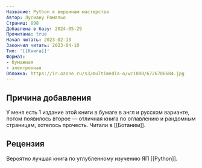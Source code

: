 ```yaml
---
Название: Python к вершинам мастерства
Автор: Лусиану Рамальо
Страниц: 898
Добавлена в базу: 2024-05-29
Прочитана: true
Начал читать: 2023-02-13
Закончил читать: 2023-04-10
Тип: '[[Книга]]'
Формат:
- бумажная
- электронная
Обложка: https://ir.ozone.ru/s3/multimedia-o/wc1000/6726786684.jpg
---
```

## Причина добавления

У меня есть 1 издание этой книги в бумаге в англ и русском варианте, потом появилось второе — отличная книга по оглавлению и рандомным страницам, хотелось прочесть. Читали в [[Ботаним]].

## Рецензия

Вероятно лучшая книга по углубленному изучению ЯП [[Python]].